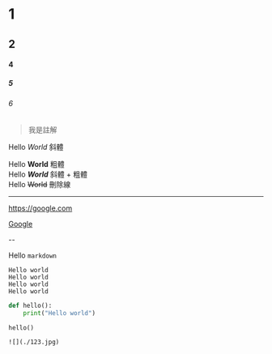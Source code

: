 # 1
## 2
#### 4
##### 5
###### 6

> 我是註解

Hello *World*       斜體

Hello **World**     粗體  
Hello ***World***   斜體 + 粗體  
Hello ~~World~~     刪除線  

---

<https://google.com>

[Google](https://google.com)

--

Hello `markdown`

```
Hello world
Hello world
Hello world
Hello world
```


```python
def hello():
    print("Hello world")

hello()
```

```
![](./123.jpg)